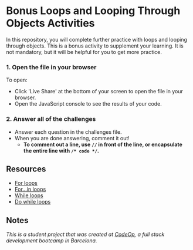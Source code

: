 # Bonus Loops and Looping Through Objects Activities

In this repository, you will complete further practice with loops and looping through objects. This is a bonus activity to supplement your learning. It is not mandatory, but it will be helpful for you to get more practice.

### 1. Open the file in your browser

To open:

- Click 'Live Share' at the bottom of your screen to open the file in your browser.
- Open the JavaScript console to see the results of your code.

### 2. Answer all of the challenges

- Answer each question in the challenges file.
- When you are done answering, comment it out!
  - **To comment out a line, use `//` in front of the line, or encapsulate the entire line with `/* code */`.**

## Resources

- [For loops](https://developer.mozilla.org/en-US/docs/Web/JavaScript/Reference/Statements/for)
- [For...in loops](https://developer.mozilla.org/en-US/docs/Web/JavaScript/Reference/Statements/for...in)
- [While loops](https://developer.mozilla.org/en-US/docs/Web/JavaScript/Reference/Statements/while)
- [Do while loops](https://developer.mozilla.org/en-US/docs/Web/JavaScript/Reference/Statements/do...while)

## Notes

_This is a student project that was created at [CodeOp](http://CodeOp.tech), a full stack development bootcamp in Barcelona._
